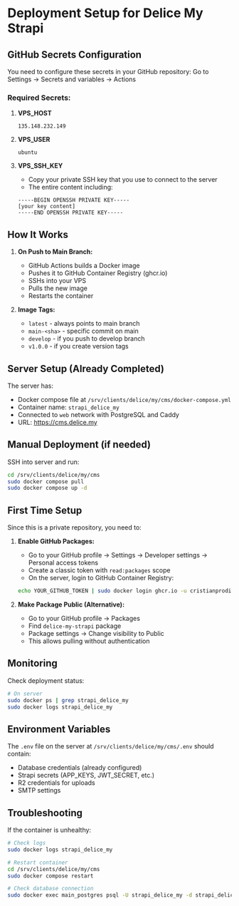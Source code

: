 # Deployment Setup for Delice My Strapi

## GitHub Secrets Configuration

You need to configure these secrets in your GitHub repository:
Go to Settings → Secrets and variables → Actions

### Required Secrets:

1. **VPS_HOST**
   ```
   135.148.232.149
   ```

2. **VPS_USER**
   ```
   ubuntu
   ```

3. **VPS_SSH_KEY**
   - Copy your private SSH key that you use to connect to the server
   - The entire content including:
   ```
   -----BEGIN OPENSSH PRIVATE KEY-----
   [your key content]
   -----END OPENSSH PRIVATE KEY-----
   ```

## How It Works

1. **On Push to Main Branch:**
   - GitHub Actions builds a Docker image
   - Pushes it to GitHub Container Registry (ghcr.io)
   - SSHs into your VPS
   - Pulls the new image
   - Restarts the container

2. **Image Tags:**
   - `latest` - always points to main branch
   - `main-<sha>` - specific commit on main
   - `develop` - if you push to develop branch
   - `v1.0.0` - if you create version tags

## Server Setup (Already Completed)

The server has:
- Docker compose file at `/srv/clients/delice/my/cms/docker-compose.yml`
- Container name: `strapi_delice_my`
- Connected to `web` network with PostgreSQL and Caddy
- URL: https://cms.delice.my

## Manual Deployment (if needed)

SSH into server and run:
```bash
cd /srv/clients/delice/my/cms
sudo docker compose pull
sudo docker compose up -d
```

## First Time Setup

Since this is a private repository, you need to:

1. **Enable GitHub Packages:**
   - Go to your GitHub profile → Settings → Developer settings → Personal access tokens
   - Create a classic token with `read:packages` scope
   - On the server, login to GitHub Container Registry:
   ```bash
   echo YOUR_GITHUB_TOKEN | sudo docker login ghcr.io -u cristianprodius --password-stdin
   ```

2. **Make Package Public (Alternative):**
   - Go to your GitHub profile → Packages
   - Find `delice-my-strapi` package
   - Package settings → Change visibility to Public
   - This allows pulling without authentication

## Monitoring

Check deployment status:
```bash
# On server
sudo docker ps | grep strapi_delice_my
sudo docker logs strapi_delice_my
```

## Environment Variables

The `.env` file on the server at `/srv/clients/delice/my/cms/.env` should contain:
- Database credentials (already configured)
- Strapi secrets (APP_KEYS, JWT_SECRET, etc.)
- R2 credentials for uploads
- SMTP settings

## Troubleshooting

If the container is unhealthy:
```bash
# Check logs
sudo docker logs strapi_delice_my

# Restart container
cd /srv/clients/delice/my/cms
sudo docker compose restart

# Check database connection
sudo docker exec main_postgres psql -U strapi_delice_my -d strapi_delice_my -c "SELECT 1;"
```